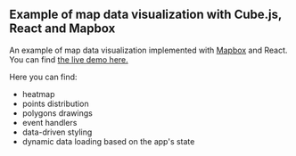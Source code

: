 ## Example of map data visualization with Cube.js, React and Mapbox

An example of map data visualization implemented with [Mapbox](https://www.mapbox.com/) and React.
You can find [the live demo here.](https://mapbox-demo.cube.dev/)

Here you can find:
- heatmap
- points distribution
- polygons drawings
- event handlers
- data-driven styling
- dynamic data loading based on the app's state
